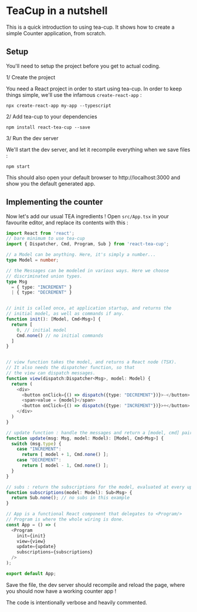 # TeaCup in a nutshell

This is a quick introduction to using tea-cup. It shows how to create 
a simple Counter application, from scratch. 

## Setup

You'll need to setup the project before you get to actual coding.

1/ Create the project

You need a React project in order to start using tea-cup.
In order to keep things simple, we'll use the infamous `create-react-app` :

    npx create-react-app my-app --typescript
    
2/ Add tea-cup to your dependencies

    npm install react-tea-cup --save
    
3/ Run the dev server

We'll start the dev server, and let it recompile everything 
when we save files :

    npm start
    
This should also open your default browser to http://localhost:3000
and show you the default generated app.

## Implementing the counter

Now let's add our usual TEA ingredients ! Open `src/App.tsx` in your 
favourite editor, and replace its contents with this :

```typescript jsx
import React from 'react';
// bare minimum to use tea-cup
import { Dispatcher, Cmd, Program, Sub } from 'react-tea-cup';

// a Model can be anything. Here, it's simply a number...
type Model = number;

// the Messages can be modeled in various ways. Here we choose 
// discriminated union types.
type Msg 
  = { type: "INCREMENT" }
  | { type: "DECREMENT" }


// init is called once, at application startup, and returns the 
// initial model, as well as commands if any.
function init(): [Model, Cmd<Msg>] {
  return [ 
    0, // initial model
    Cmd.none() // no initial commands
  ]
}


// view function takes the model, and returns a React node (TSX). 
// It also needs the dispatcher function, so that 
// the view can dispatch messages.
function view(dispatch:Dispatcher<Msg>, model: Model) {
  return (
    <div>
      <button onClick={() => dispatch({type: "DECREMENT"})}>-</button>
      <span>value = {model}</span>
      <button onClick={() => dispatch({type: "INCREMENT"})}>+</button>
    </div>
  )
}

// update function : handle the messages and return a [model, cmd] pair
function update(msg: Msg, model: Model): [Model, Cmd<Msg>] {
  switch (msg.type) {
    case "INCREMENT": 
      return [ model + 1, Cmd.none() ];
    case "DECREMENT":
      return [ model - 1, Cmd.none() ];
  }
}

// subs : return the subscriptions for the model, evaluated at every update.
function subscriptions(model: Model): Sub<Msg> {
  return Sub.none(); // no subs in this example
}

// App is a functional React component that delegates to <Program/>
// Program is where the whole wiring is done.
const App = () => (
  <Program
    init={init}
    view={view}
    update={update}
    subscriptions={subscriptions}
  />
);

export default App;
```


Save the file, the dev server should recompile and reload the page, where you 
should now have a working counter app !

The code is intentionally verbose and heavily commented.